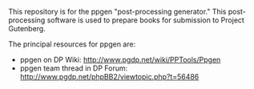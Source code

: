 This repository is for the ppgen "post-processing generator."
This post-processing software is used to prepare books for submission to Project Gutenberg.

The principal resources for ppgen are:

* ppgen on DP Wiki: http://www.pgdp.net/wiki/PPTools/Ppgen
* ppgen team thread in DP Forum: http://www.pgdp.net/phpBB2/viewtopic.php?t=56486

